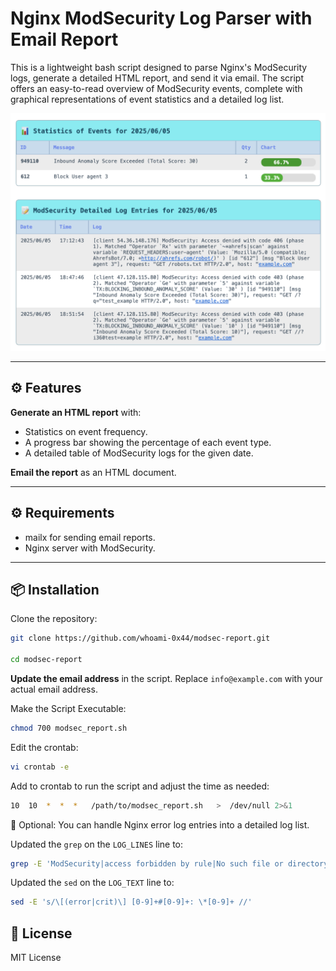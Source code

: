 # Nginx ModSecurity Log Parser with Email Report
This is a lightweight bash script designed to parse Nginx's ModSecurity logs, generate a detailed HTML report, and send it via email. The script offers an easy-to-read overview of ModSecurity events, complete with graphical representations of event statistics and a detailed log list.

![Add script](<screen.png>)

---

## :gear: Features

**Generate an HTML report** with:
- Statistics on event frequency.
- A progress bar showing the percentage of each event type.
- A detailed table of ModSecurity logs for the given date.

**Email the report** as an HTML document.

---

## :gear: Requirements 
- mailx for sending email reports.
- Nginx server with ModSecurity.

---

## :package: Installation

Clone the repository:
```bash 
git clone https://github.com/whoami-0x44/modsec-report.git

cd modsec-report
```

**Update the email address** in the script. 
Replace `info@example.com` with your actual email address.

Make the Script Executable:
```bash 
chmod 700 modsec_report.sh
```

Edit the crontab:
```bash 
vi crontab -e
```

Add to crontab to run the script and adjust the time as needed:
```bash 
10  10  *  *  *   /path/to/modsec_report.sh   >  /dev/null 2>&1
```

:wrench: Optional: You can handle Nginx error log entries into a detailed log list.

Updated the `grep` on the `LOG_LINES` line to:  
```bash 
grep -E 'ModSecurity|access forbidden by rule|No such file or directory|SSL_do_handshake' | \`
```
Updated the `sed` on the `LOG_TEXT` line to:
```bash 
sed -E 's/\[(error|crit)\] [0-9]+#[0-9]+: \*[0-9]+ //'
```

## :page_facing_up: License
MIT License
